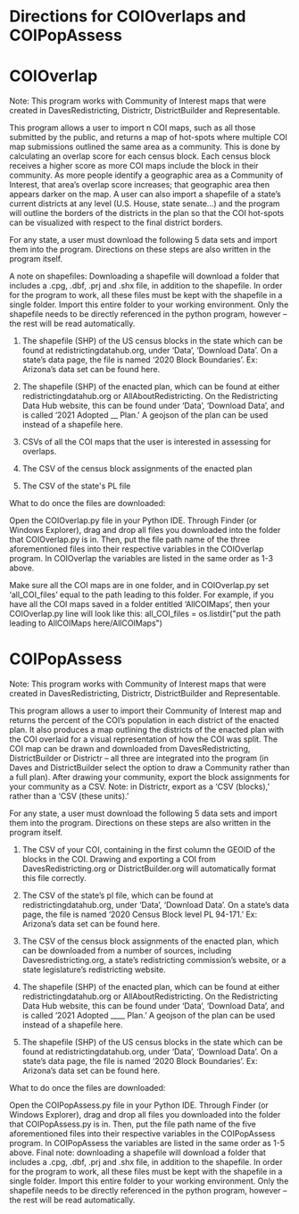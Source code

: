 # Directions for COIOverlaps and COIPopAssess

# COIOverlap
Note: This program works with Community of Interest maps that were created in DavesRedistricting, Districtr, DistrictBuilder and Representable.  

This program allows a user to import n COI maps, such as all those submitted by the public, and returns a map of hot-spots where multiple COI map submissions outlined the same area as a community.  This is done by calculating an overlap score for each census block. Each census block receives a higher score as more COI maps include the block in their community.  As more people identify a geographic area as a Community of Interest, that area’s overlap score increases; that geographic area then appears darker on the map.
A user can also import a shapefile of a state’s current districts at any level (U.S. House, state senate…) and the program will outline the borders of the districts in the plan so that the COI hot-spots can be visualized with respect to the final district borders.

For any state, a user must download the following 5 data sets and import them into the program.  Directions on these steps are also written in the program itself.

A note on shapefiles: Downloading a shapefile will download a folder that includes a .cpg, .dbf, .prj and .shx file, in addition to the shapefile.  In order for the program to work, all these files must be kept with the shapefile in a single folder.  Import this entire folder to your working environment.  Only the shapefile needs to be directly referenced in the python program, however – the rest will be read automatically.

1. The shapefile (SHP) of the US census blocks in the state which can be found  at redistrictingdatahub.org, under ‘Data’, ‘Download Data’.  On a state’s data page, the file is named ‘2020 Block Boundaries’.  Ex: Arizona’s data set can be found here. 

2. The shapefile (SHP) of the enacted plan, which can be found at either redistrictingdatahub.org or AllAboutRedistricting. On the Redistricting Data Hub website, this can be found under ‘Data’, ‘Download Data’, and is called ‘2021 Adopted __ Plan.'  A geojson of the plan can be used instead of a shapefile here.

3. CSVs of all the COI maps that the user is interested in assessing for overlaps.  

4. The CSV of the census block assignments of the enacted plan

5. The CSV of the state's PL file

What to do once the files are downloaded:

Open the COIOverlap.py file in your Python IDE.  Through Finder (or Windows Explorer), drag and drop all files you downloaded into the folder that COIOverlap.py is in.  Then, put the file path name of the three aforementioned files into their respective variables in the COIOverlap program.  In COIOverlap the variables are listed in the same order as 1-3 above.  

Make sure all the COI maps are in one folder, and in COIOverlap.py set ‘all_COI_files’ equal to the path leading to this folder.  For example, if you have all the COI maps saved in a folder entitled ‘AllCOIMaps’, then your COIOverlap.py line will look like this: 
all_COI_files = os.listdir("put the path leading to AllCOIMaps here/AllCOIMaps")

# COIPopAssess
Note: This program works with Community of Interest maps that were created in DavesRedistricting, Districtr, DistrictBuilder and Representable.  

This program allows a user to import their Community of Interest map and returns the percent of the COI’s population in each district of the enacted plan. It also produces a map outlining the districts of the enacted plan with the COI overlaid for a visual representation of how the COI was split. The COI map can be drawn and downloaded from DavesRedistricting, DistrictBuilder or Districtr – all three are integrated into the program (in Daves and DistrictBuilder select the option to draw a Community rather than a full plan).  After drawing your community, export the block assignments for your community as a CSV.  Note: in Districtr, export as a ‘CSV (blocks),’ rather than a ‘CSV (these units).’

For any state, a user must download the following 5 data sets and import them into the program.  Directions on these steps are also written in the program itself.

1. The CSV of your COI, containing in the first column the GEOID of the blocks in the COI.  Drawing and exporting a COI from DavesRedistricting.org or DistrictBuilder.org will automatically format this file correctly.

2. The CSV of the state’s pl file, which can be found at redistrictingdatahub.org, under ‘Data’, ‘Download Data’.  On a state’s data page, the file is named ‘2020 Census Block level PL 94-171.’  Ex: Arizona’s data set can be found here. 

3. The CSV of the census block assignments of the enacted plan, which can be downloaded from a number of sources, including Davesredistricting.org, a state’s redistricting commission’s website, or a state legislature’s redistricting website.  

4. The shapefile (SHP) of the enacted plan, which can be found at either redistrictingdatahub.org or AllAboutRedistricting. On the Redistricting Data Hub website, this can be found under ‘Data’, ‘Download Data’, and is called ‘2021 Adopted ____ Plan.’  A geojson of the plan can be used instead of a shapefile here.

5. The shapefile (SHP) of the US census blocks in the state which can be found  at redistrictingdatahub.org, under ‘Data’, ‘Download Data’.  On a state’s data page, the file is named ‘2020 Block Boundaries’.  Ex: Arizona’s data set can be found here. 

What to do once the files are downloaded:

Open the COIPopAssess.py file in your Python IDE.  Through Finder (or Windows Explorer), drag and drop all files you downloaded into the folder that COIPopAssess.py is in.  Then, put the file path name of the five aforementioned files into their respective variables in the COIPopAssess program.  In COIPopAssess the variables are listed in the same order as 1-5 above. 
Final note: downloading a shapefile will download a folder that includes a .cpg, .dbf, .prj and .shx file, in addition to the shapefile.  In order for the program to work, all these files must be kept with the shapefile in a single folder.  Import this entire folder to your working environment.  Only the shapefile needs to be directly referenced in the python program, however – the rest will be read automatically.


